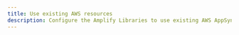 ```yaml
---
title: Use existing AWS resources
description: Configure the Amplify Libraries to use existing AWS AppSync resources by referencing them in your configuration.
---
```


<inline-fragment platform="android" src="~/lib/graphqlapi/fragments/existing-resources.md"></inline-fragment> <inline-fragment platform="ios" src="~/lib/graphqlapi/fragments/existing-resources.md"></inline-fragment>
